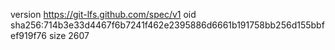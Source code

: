 version https://git-lfs.github.com/spec/v1
oid sha256:714b3e33d4467f6b7241f462e2395886d6661b191758bb256d155bbfef919f76
size 2607
